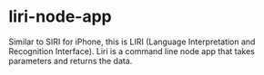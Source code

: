 # liri-node-app

Similar to SIRI for iPhone, this is LIRI (Language Interpretation and Recognition Interface). Liri
is a command line node app that takes parameters and returns the data.

